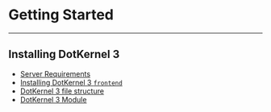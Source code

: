 # Getting Started
---

## Installing DotKernel 3
* [Server Requirements](Server-Requirements.md)
* [Installing DotKernel 3 `frontend`](Installing-DotKernel-3-Frontend.md)
* [DotKernel 3 file structure](../Creating-a-Module/File-Structure.md)
* [DotKernel 3 Module](../Creating-a-Module/README.md)
